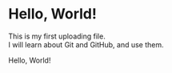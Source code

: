 Hello, World!
=============

This is my first uploading file.  
I will learn about Git and GitHub, and use them.

Hello, World!
